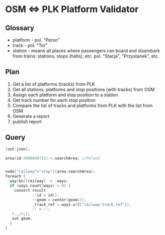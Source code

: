 # OSM <=> PLK Platform Validator

## Glossary
- platform - pol. "Peron"
- track - pol. "Tor"
- station - means all places where passengers can board and disembark from trains: stations, stops (halts), etc. pol. "Stacja", "Przystanek", etc.

## Plan
1. Get a list of platforms (tracks) from PLK
1. Get all stations, platforms and stop positions (with tracks) from OSM
1. Assign each platform and stop position to a station
1. Get track number for each stop position
1. Compare the list of tracks and platforms from PLK with the list from OSM
1. Generate a report
1. publish report

## Query
```c
[out:json];

area(id:3600049715)->.searchArea; //Poland


node["railway"="stop"](area.searchArea);
foreach {
  way(bn)[railway] -> .ways;
  if (ways.count(ways) > 0) {
    convert result
      		::id = id(),
    		::geom = center(geom()),
    		_track_ref = ways.u(t["railway:track_ref"]),
            :: = ::;
   (._;>;);
   out geom;
  }
}
```